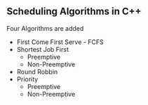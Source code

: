 ## Scheduling Algorithms in C++

Four Algorithms are added

- First Come First Serve - FCFS
- Shortest Job First
	- Preemptive
	- Non-Preemptive
- Round Robbin
- Priority
	- Preemptive
	- Non-Preemptive
